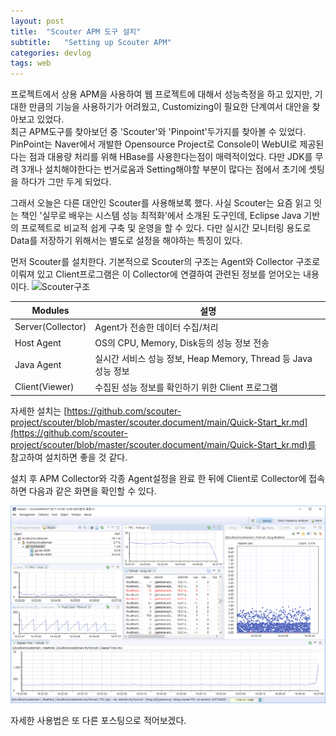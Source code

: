 ```yaml
---
layout: post
title:  "Scouter APM 도구 설치"
subtitle:   "Setting up Scouter APM"
categories: devlog
tags: web
---
```


프로젝트에서 상용 APM을 사용하여 웹 프로젝트에 대해서 성능측정을 하고 있지만, 기대한 만큼의 기능을 사용하기가 어려웠고, Customizing이 필요한 단계여서 대안을 찾아보고 있었다.  
최근 APM도구를 찾아보던 중 'Scouter'와 'Pinpoint'두가지를 찾아볼 수 있었다.  
PinPoint는 Naver에서 개발한 Opensource Project로 Console이 WebUI로 제공된다는 점과 대용량 처리를 위해 HBase를 사용한다는점이 매력적이었다.
다만 JDK를 무려 3개나 설치해야한다는 번거로움과 Setting해야할 부분이 많다는 점에서 초기에 셋팅을 하다가 그만 두게 되었다.  

  
그래서 오늘은 다른 대안인 Scouter를 사용해보록 했다. 사실 Scouter는 요즘 읽고 잇는 책인 '실무로 배우는 시스템 성능 최적화'에서 소개된 도구인데, Eclipse Java 기반의 프로젝트로 비교적 쉽게 구축 및 운영을 할 수 있다. 다만 실시간 모니터링 용도로 Data를 저장하기 위해서는 별도로 설정을 해야하는 특징이 있다.

먼저 Scouter를 설치한다. 기본적으로 Scouter의 구조는 Agent와 Collector 구조로 이뤄져 있고 Client프로그램은 이 Collector에 연결하여 관련된 정보를 얻어오는 내용이다. 
![Scouter구조](https://github.com/scouter-project/scouter/blob/master/scouter.document/img/main/scouter-overview.png)

| Modules           | 설명                                                           |
|-------------------|----------------------------------------------------------------|
| Server(Collector) | Agent가 전송한 데이터 수집/처리                                |
| Host Agent        | OS의 CPU, Memory, Disk등의 성능 정보 전송                      |
| Java Agent        | 실시간 서비스 성능 정보, Heap Memory, Thread 등 Java 성능 정보 |
| Client(Viewer)    | 수집된 성능 정보를 확인하기 위한 Client 프로그램               |

자세한 설치는 [https://github.com/scouter-project/scouter/blob/master/scouter.document/main/Quick-Start_kr.md](https://github.com/scouter-project/scouter/blob/master/scouter.document/main/Quick-Start_kr.md)를 참고하여 설치하면 좋을 것 같다.

설치 후 APM Collector와 각종 Agent설정을 완료 한 뒤에 Client로 Collector에 접속하면 다음과 같은 화면을 확인할 수 있다.

![Scouter Client 접속화면](/assets/img/upload/scouter/1.PNG)

자세한 사용법은 또 다른 포스팅으로 적어보겠다.